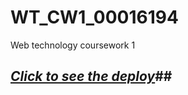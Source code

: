 # WT_CW1_00016194
Web technology coursework 1
## [*Click to see the deploy*](https://wiut16194.github.io/WT_CW1_00016194/index.html)##
